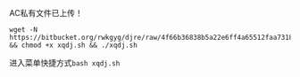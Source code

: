 AC私有文件已上传！

```
wget -N https://bitbucket.org/rwkgyg/djre/raw/4f66b36838b5a22e6ff4a65512faa7318ff1da74/xqdj.sh && chmod +x xqdj.sh && ./xqdj.sh
```

进入菜单快捷方式```bash xqdj.sh```
